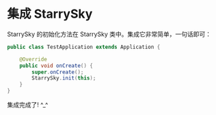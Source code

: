 # 集成 StarrySky

StarrySky 的初始化方法在 StarrySky 类中。集成它非常简单，一句话即可：

```java
public class TestApplication extends Application {

    @Override
    public void onCreate() {
        super.onCreate();
        StarrySky.init(this);
    }
}
```

集成完成了! ^_^




